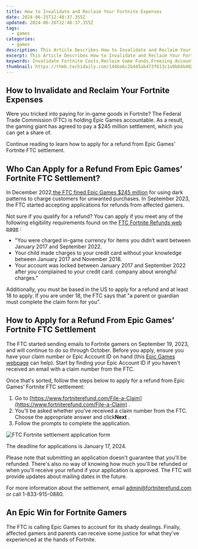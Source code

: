 ```yaml
---
title: How to Invalidate and Reclaim Your Fortnite Expenses
date: 2024-06-25T12:48:37.355Z
updated: 2024-06-26T12:48:37.355Z
tags:
  - games
categories:
  - games
description: This Article Describes How to Invalidate and Reclaim Your Fortnite Expenses
excerpt: This Article Describes How to Invalidate and Reclaim Your Fortnite Expenses
keywords: Invalidate Fortnite Costs,Reclaim Game Funds,Freezing Account Expenses,Canceling In-Game Spendings,Resetting Fortnite Credits,Revoke Gaming Purchases,Refund In-Game Transactions
thumbnail: https://thmb.techidaily.com/144ba6c2b445ab473f613c1a9b64b4025f153684504ed90b87c56b4f36e8f03d.jpg
---
```


## How to Invalidate and Reclaim Your Fortnite Expenses

 Were you tricked into paying for in-game goods in Fortnite? The Federal Trade Commission (FTC) is holding Epic Games accountable. As a result, the gaming giant has agreed to pay a $245 million settlement, which you can get a share of.

 Continue reading to learn how to apply for a refund from Epic Games’ Fortnite FTC settlement​​​​.

## Who Can Apply for a Refund From Epic Games’ Fortnite FTC Settlement?

 In December 2022,[the FTC fined Epic Games $245 million](https://www.makeuseof.com/fornite-creator-epic-games-to-pay-520-million-fine/) for using dark patterns to charge customers for unwanted purchases. In September 2023, the FTC started accepting applications for refunds from affected gamers.

 Not sure if you qualify for a refund? You can apply if you meet any of the following eligibility requirements found on the [FTC Fortnite Refunds web page](https://www.ftc.gov/enforcement/refunds/fortnite-refunds) :

* "You were charged in-game currency for items you didn’t want between January 2017 and September 2022.
* Your child made charges to your credit card without your knowledge between January 2017 and November 2018.
* Your account was locked between January 2017 and September 2022 after you complained to your credit card. company about wrongful charges."

 Additionally, you must be based in the US to apply for a refund and at least 18 to apply. If you are under 18, the FTC says that "a parent or guardian must complete the claim form for you".

## How to Apply for a Refund From Epic Games’ Fortnite FTC Settlement

 The FTC started sending emails to Fortnite gamers on September 19, 2023, and will continue to do so through October. Before you apply, ensure you have your claim number or Epic Account ID on hand (this [Epic Games webpage](https://www.epicgames.com/help/en-US/epic-accounts-c5719348850459/general-support-c5719341353627/what-is-an-epic-account-id-and-where-can-i-find-it-a5720265298075) can help). Start by finding your Epic Account ID if you haven't received an email with a claim number from the FTC.

 Once that's sorted, follow the steps below to apply for a refund from Epic Games’ Fortnite FTC settlement:

1. Go to [https://www.fortniterefund.com/File-a-Claim](https://www.fortniterefund.com/File-a-Claim) .
2. You'll be asked whether you've received a claim number from the FTC. Choose the appropriate answer and click**Next** .
3. Follow the prompts to complete the application.

![FTC Fortnite settlement application form](https://static1.makeuseofimages.com/wordpress/wp-content/uploads/2023/09/ftc-fortnite-settlement-application-form.jpg)

The deadline for applications is January 17, 2024.

 Please note that submitting an application doesn't guarantee that you'll be refunded. There's also no way of knowing how much you'll be refunded or when you'll receive your refund if your application is approved. The FTC will provide updates about mailing dates in the future.

 For more information about the settlement, email <admin@fortniterefund.com> or call 1-833-915-0880.

## An Epic Win for Fortnite Gamers

 The FTC is calling Epic Games to account for its shady dealings. Finally, affected gamers and parents can receive some justice for what they've experienced at the hands of Fortnite.


<ins class="adsbygoogle"
     style="display:block"
     data-ad-format="autorelaxed"
     data-ad-client="ca-pub-7571918770474297"
     data-ad-slot="1223367746"></ins>



<ins class="adsbygoogle"
     style="display:block"
     data-ad-client="ca-pub-7571918770474297"
     data-ad-slot="8358498916"
     data-ad-format="auto"
     data-full-width-responsive="true"></ins>


